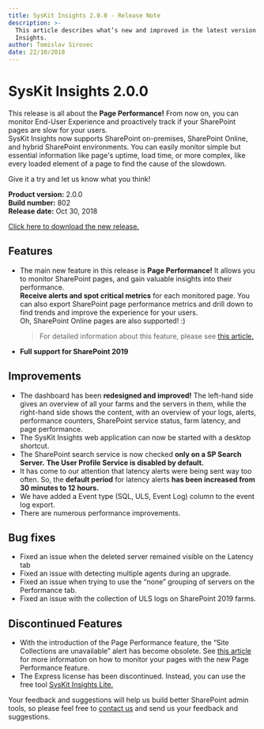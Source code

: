 ```yaml
---
title: SysKit Insights 2.0.0 - Release Note
description: >-
  This article describes what’s new and improved in the latest version of SysKit
  Insights.
author: Tomislav Sirovec
date: 22/10/2018
---
```


# SysKit Insights 2.0.0

This release is all about the **Page Performance!** From now on, you can monitor End-User Experience and proactively track if your SharePoint pages are slow for your users.  
SysKit Insights now supports SharePoint on-premises, SharePoint Online, and hybrid SharePoint environments. You can easily monitor simple but essential information like page's uptime, load time, or more complex, like every loaded element of a page to find the cause of the slowdown.

Give it a try and let us know what you think!

**Product version:** 2.0.0  
**Build number:** 802  
**Release date:** Oct 30, 2018

[Click here to download the new release.](https://www.syskit.com/products/insights/download/)

## Features

* The main new feature in this release is **Page Performance!** It allows you to monitor SharePoint pages, and gain valuable insights into their performance.  
  **Receive alerts and spot critical metrics** for each monitored page. You can also export SharePoint page performance metrics and drill down to find trends and improve the experience for your users.  
  Oh, SharePoint Online pages are also supported! :\)

  > For detailed information about this feature, please see [this article.](../get-to-know-insights/page-performance-screen.md)

* **Full support for SharePoint 2019**

## Improvements

* The dashboard has been **redesigned and improved!** The left-hand side gives an overview of all your farms and the servers in them, while the right-hand side shows the content, with an overview of your logs, alerts, performance counters, SharePoint service status, farm latency, and page performance.
* The SysKit Insights web application can now be started with a desktop shortcut. 
* The SharePoint search service is now checked **only on a SP Search Server.** **The User Profile Service is disabled by default.**
* It has come to our attention that latency alerts were being sent way too often. So, the **default period** for latency alerts **has been increased from 30 minutes to 12 hours.**
* We have added a Event type \(SQL, ULS, Event Log\) column to the event log export. 
* There are numerous performance improvements. 

## Bug fixes

* Fixed an issue when the deleted server remained visible on the Latency tab
* Fixed an issue with detecting multiple agents during an upgrade.
* Fixed an issue when trying to use the “none” grouping of servers on the Performance tab. 
* Fixed an issue with the collection of ULS logs on SharePoint 2019 farms. 

## Discontinued Features

* With the introduction of the Page Performance feature, the “Site Collections are unavailable” alert has become obsolete. See [this article](../get-to-know-insights/page-performance-screen.md) for more information on how to monitor your pages with the new Page Performance feature. 
* The Express license has been discontinued. Instead, you can use the free tool [SysKit Insights Lite.](https://www.syskit.com/products/insights-lite/download) 

Your feedback and suggestions will help us build better SharePoint admin tools, so please feel free to [contact us](https://www.syskit.com/company/contact-us/) and send us your feedback and suggestions.

